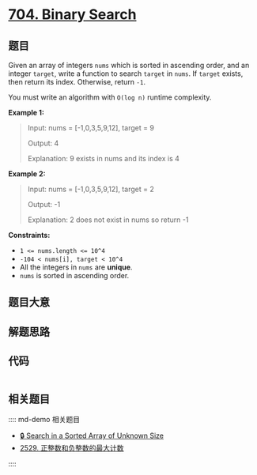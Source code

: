 # [704. Binary Search](https://leetcode.com/problems/binary-search/)

## 题目

Given an array of integers `nums` which is sorted in ascending order, and an
integer `target`, write a function to search `target` in `nums`. If `target`
exists, then return its index. Otherwise, return `-1`.

You must write an algorithm with `O(log n)` runtime complexity.

**Example 1:**

> Input: nums = [-1,0,3,5,9,12], target = 9
>
> Output: 4
>
> Explanation: 9 exists in nums and its index is 4

**Example 2:**

> Input: nums = [-1,0,3,5,9,12], target = 2
>
> Output: -1
>
> Explanation: 2 does not exist in nums so return -1

**Constraints:**

- `1 <= nums.length <= 10^4`
- `-104 < nums[i], target < 10^4`
- All the integers in `nums` are **unique**.
- `nums` is sorted in ascending order.

## 题目大意

## 解题思路

## 代码

```javascript

```

## 相关题目

:::: md-demo 相关题目

- [🔒 Search in a Sorted Array of Unknown Size](https://leetcode.com/problems/search-in-a-sorted-array-of-unknown-size)
- [2529. 正整数和负整数的最大计数](https://leetcode.com/problems/maximum-count-of-positive-integer-and-negative-integer)

::::
